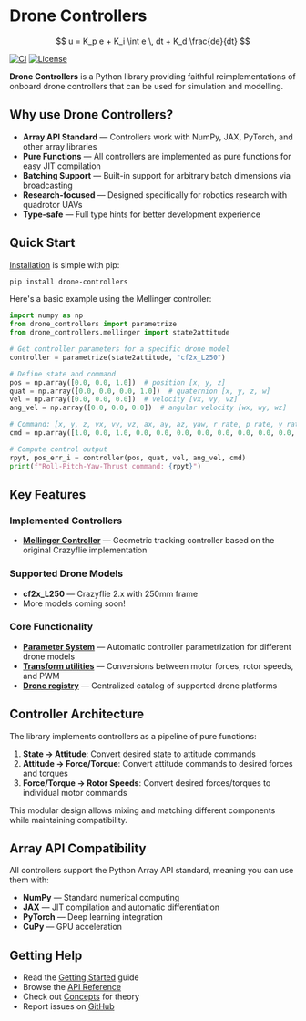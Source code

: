 # Drone Controllers

$$
u = K_p e + K_i \int e \, dt + K_d \frac{de}{dt}
$$


[![CI](https://github.com/utiasDSL/drone-controllers/actions/workflows/testing.yml/badge.svg)](https://github.com/utiasDSL/drone-controllers/actions)
[![License](https://img.shields.io/github/license/utiasDSL/drone-controllers)](https://github.com/utiasDSL/drone-controllers/blob/main/LICENSE)

**Drone Controllers** is a Python library providing faithful reimplementations of onboard drone controllers that can be used for simulation and modelling.

## Why use Drone Controllers?

- **Array API Standard** — Controllers work with NumPy, JAX, PyTorch, and other array libraries
- **Pure Functions** — All controllers are implemented as pure functions for easy JIT compilation
- **Batching Support** — Built-in support for arbitrary batch dimensions via broadcasting
- **Research-focused** — Designed specifically for robotics research with quadrotor UAVs
- **Type-safe** — Full type hints for better development experience

## Quick Start

[Installation](getting-started/installation.md) is simple with pip:

```bash
pip install drone-controllers
```

Here's a basic example using the Mellinger controller:

```python
import numpy as np
from drone_controllers import parametrize
from drone_controllers.mellinger import state2attitude

# Get controller parameters for a specific drone model
controller = parametrize(state2attitude, "cf2x_L250")

# Define state and command
pos = np.array([0.0, 0.0, 1.0])  # position [x, y, z]
quat = np.array([0.0, 0.0, 0.0, 1.0])  # quaternion [x, y, z, w]
vel = np.array([0.0, 0.0, 0.0])  # velocity [vx, vy, vz]
ang_vel = np.array([0.0, 0.0, 0.0])  # angular velocity [wx, wy, wz]

# Command: [x, y, z, vx, vy, vz, ax, ay, az, yaw, r_rate, p_rate, y_rate]
cmd = np.array([1.0, 0.0, 1.0, 0.0, 0.0, 0.0, 0.0, 0.0, 0.0, 0.0, 0.0, 0.0, 0.0])

# Compute control output
rpyt, pos_err_i = controller(pos, quat, vel, ang_vel, cmd)
print(f"Roll-Pitch-Yaw-Thrust command: {rpyt}")
```

## Key Features

### Implemented Controllers

- **[Mellinger Controller](api/drone_controllers/mellinger/control.md)** — Geometric tracking controller based on the original Crazyflie implementation

### Supported Drone Models

- **cf2x_L250** — Crazyflie 2.x with 250mm frame
- More models coming soon!

### Core Functionality

- **[Parameter System](api/core.md)** — Automatic controller parametrization for different drone models
- **[Transform utilities](api/transform.md)** — Conversions between motor forces, rotor speeds, and PWM
- **[Drone registry](api/drones.md)** — Centralized catalog of supported drone platforms

## Controller Architecture

The library implements controllers as a pipeline of pure functions:

1. **State → Attitude**: Convert desired state to attitude commands
2. **Attitude → Force/Torque**: Convert attitude commands to desired forces and torques  
3. **Force/Torque → Rotor Speeds**: Convert desired forces/torques to individual motor commands

This modular design allows mixing and matching different components while maintaining compatibility.

## Array API Compatibility

All controllers support the Python Array API standard, meaning you can use them with:

- **NumPy** — Standard numerical computing
- **JAX** — JIT compilation and automatic differentiation
- **PyTorch** — Deep learning integration
- **CuPy** — GPU acceleration

## Getting Help

- Read the [Getting Started](getting-started/installation.md) guide
- Browse the [API Reference](api/core.md)  
- Check out [Concepts](concepts/overview.md) for theory
- Report issues on [GitHub](https://github.com/utiasDSL/drone-controllers/issues)
